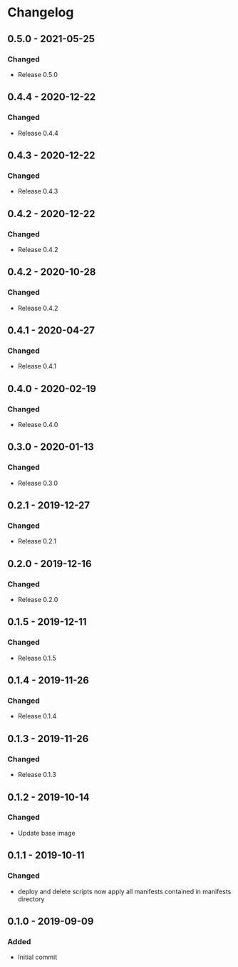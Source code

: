# Changelog

## 0.5.0 - 2021-05-25
### Changed
- Release 0.5.0

## 0.4.4 - 2020-12-22
### Changed
- Release 0.4.4

## 0.4.3 - 2020-12-22
### Changed
- Release 0.4.3

## 0.4.2 - 2020-12-22
### Changed
- Release 0.4.2

## 0.4.2 - 2020-10-28
### Changed
- Release 0.4.2

## 0.4.1 - 2020-04-27
### Changed
- Release 0.4.1

## 0.4.0 - 2020-02-19
### Changed
- Release 0.4.0

## 0.3.0 - 2020-01-13
### Changed
- Release 0.3.0

## 0.2.1 - 2019-12-27
### Changed
- Release 0.2.1

## 0.2.0 - 2019-12-16
### Changed
- Release 0.2.0

## 0.1.5 - 2019-12-11
### Changed
- Release 0.1.5

## 0.1.4 - 2019-11-26
### Changed
- Release 0.1.4

## 0.1.3 - 2019-11-26
### Changed
- Release 0.1.3

## 0.1.2 - 2019-10-14
### Changed
- Update base image

## 0.1.1 - 2019-10-11
### Changed
- deploy and delete scripts now apply all manifests contained in manifests directory

## 0.1.0 - 2019-09-09
### Added
- Initial commit